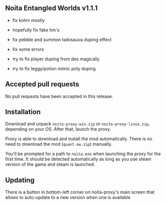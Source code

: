 ## Noita Entangled Worlds v1.1.1

- fix kolmi mostly

- hopefully fix fake hm's

- fix pebble and summon taikisauva duping effect

- fix some errors

- try to fix player duping from des magically

- try to fix leggy/potion mimic poly duping

## Accepted pull requests


No pull requests have been accepted in this release.

## Installation


Download and unpack `noita-proxy-win.zip` or `noita-proxy-linux.zip`, depending on your OS. After that, launch the proxy.


Proxy is able to download and install the mod automatically. There is no need to download the mod (`quant.ew.zip`) manually.


You'll be prompted for a path to `noita.exe` when launching the proxy for the first time.
It should be detected automatically as long as you use steam version of the game and steam is launched.
        

## Updating


There is a button in bottom-left corner on noita-proxy's main screen that allows to auto-update to a new version when one is available

